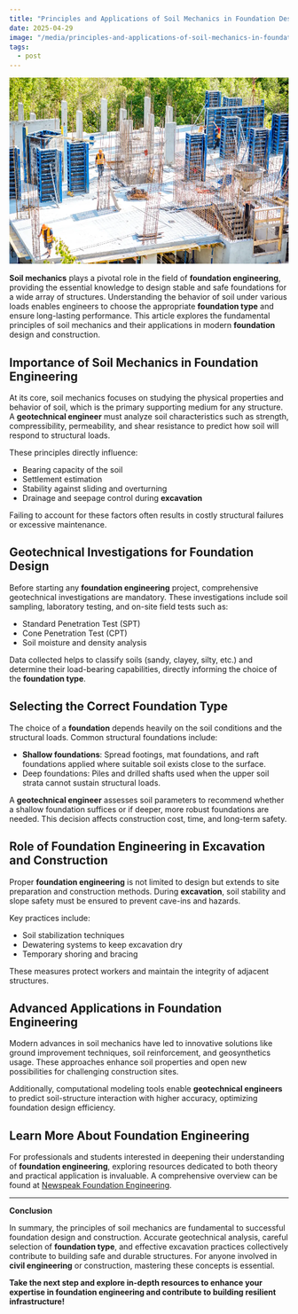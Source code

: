 ```yaml
---
title: "Principles and Applications of Soil Mechanics in Foundation Design and Construction"
date: 2025-04-29
image: "/media/principles-and-applications-of-soil-mechanics-in-foundation-design-and-construction.webp"
tags:
  - post
---
```


![Principles and Applications of Soil Mechanics in Foundation Design and Construction](/media/principles-and-applications-of-soil-mechanics-in-foundation-design-and-construction.webp)

**Soil mechanics** plays a pivotal role in the field of **foundation engineering**, providing the essential knowledge to design stable and safe foundations for a wide array of structures. Understanding the behavior of soil under various loads enables engineers to choose the appropriate **foundation type** and ensure long-lasting performance. This article explores the fundamental principles of soil mechanics and their applications in modern **foundation** design and construction.

## Importance of Soil Mechanics in Foundation Engineering

At its core, soil mechanics focuses on studying the physical properties and behavior of soil, which is the primary supporting medium for any structure. A **geotechnical engineer** must analyze soil characteristics such as strength, compressibility, permeability, and shear resistance to predict how soil will respond to structural loads.

These principles directly influence:
- Bearing capacity of the soil
- Settlement estimation
- Stability against sliding and overturning
- Drainage and seepage control during **excavation**

Failing to account for these factors often results in costly structural failures or excessive maintenance.

## Geotechnical Investigations for Foundation Design

Before starting any **foundation engineering** project, comprehensive geotechnical investigations are mandatory. These investigations include soil sampling, laboratory testing, and on-site field tests such as:

- Standard Penetration Test (SPT)
- Cone Penetration Test (CPT)
- Soil moisture and density analysis

Data collected helps to classify soils (sandy, clayey, silty, etc.) and determine their load-bearing capabilities, directly informing the choice of the **foundation type**.

## Selecting the Correct Foundation Type

The choice of a **foundation** depends heavily on the soil conditions and the structural loads. Common structural foundations include:

- **Shallow foundations**: Spread footings, mat foundations, and raft foundations applied where suitable soil exists close to the surface.
- Deep foundations: Piles and drilled shafts used when the upper soil strata cannot sustain structural loads.

A **geotechnical engineer** assesses soil parameters to recommend whether a shallow foundation suffices or if deeper, more robust foundations are needed. This decision affects construction cost, time, and long-term safety.

## Role of Foundation Engineering in Excavation and Construction

Proper **foundation engineering** is not limited to design but extends to site preparation and construction methods. During **excavation**, soil stability and slope safety must be ensured to prevent cave-ins and hazards.

Key practices include:

- Soil stabilization techniques
- Dewatering systems to keep excavation dry
- Temporary shoring and bracing

These measures protect workers and maintain the integrity of adjacent structures.

## Advanced Applications in Foundation Engineering

Modern advances in soil mechanics have led to innovative solutions like ground improvement techniques, soil reinforcement, and geosynthetics usage. These approaches enhance soil properties and open new possibilities for challenging construction sites.

Additionally, computational modeling tools enable **geotechnical engineers** to predict soil-structure interaction with higher accuracy, optimizing foundation design efficiency.

## Learn More About Foundation Engineering

For professionals and students interested in deepening their understanding of **foundation engineering**, exploring resources dedicated to both theory and practical application is invaluable. A comprehensive overview can be found at [Newspeak Foundation Engineering](https://newspeak.today/foundation-engineering).

---

**Conclusion**

In summary, the principles of soil mechanics are fundamental to successful foundation design and construction. Accurate geotechnical analysis, careful selection of **foundation type**, and effective excavation practices collectively contribute to building safe and durable structures. For anyone involved in **civil engineering** or construction, mastering these concepts is essential.

**Take the next step and explore in-depth resources to enhance your expertise in foundation engineering and contribute to building resilient infrastructure!**
